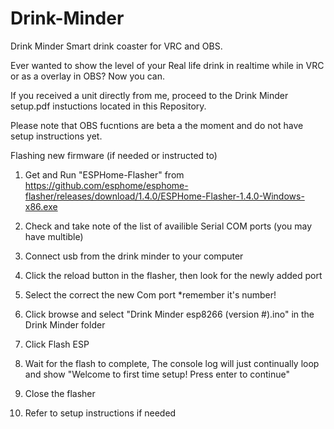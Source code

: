 # Drink-Minder
Drink Minder Smart drink coaster for VRC and OBS.

Ever wanted to show the level of your Real life drink in realtime while in VRC or as a overlay in OBS? Now you can.

If you received a unit directly from me, proceed to the Drink Minder setup.pdf instuctions located in this Repository.

Please note that OBS fucntions are beta a the moment and do not have setup instructions yet.


Flashing new firmware (if needed or instructed to)

1. Get and Run "ESPHome-Flasher" from https://github.com/esphome/esphome-flasher/releases/download/1.4.0/ESPHome-Flasher-1.4.0-Windows-x86.exe

2. Check and take note of the list of availible Serial COM ports (you may have multible)

3. Connect usb from the drink minder to your computer

4. Click the reload button in the flasher, then look for the newly added port

5. Select the correct the new Com port *remember it's number!

6. Click browse and select "Drink Minder esp8266 (version #).ino" in the Drink Minder folder

7. Click Flash ESP

8. Wait for the flash to complete, The console log will just continually loop and show "Welcome to first time setup! Press enter to continue"

9. Close the flasher

10. Refer to setup instructions if needed



